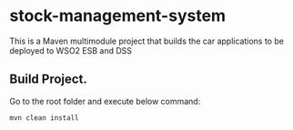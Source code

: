 # stock-management-system

This is a Maven multimodule project that builds the car applications to be deployed to WSO2 ESB and DSS

## Build Project.

Go to the root folder and execute below command:

`mvn clean install`
